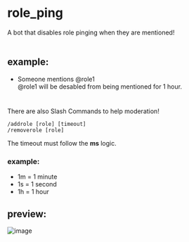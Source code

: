 # role_ping

A bot that disables role pinging when they are mentioned!<br>
<br>

## example:

* Someone mentions @role1<br>
@role1 will be desabled from being mentioned for 1 hour.

#

There are also Slash Commands to help moderation!

``` /addrole [role] [timeout] ```<br>
``` /removerole [role] ```

The timeout must follow the <strong>ms</strong> logic.

### example:

* 1m = 1 minute
* 1s = 1 second
* 1h = 1 hour

## preview:
![image](https://user-images.githubusercontent.com/86435735/184459956-4be46897-a82b-4f23-9cef-14e4c518068b.png)
